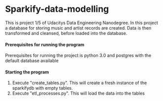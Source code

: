 # Sparkify-data-modelling

This is project 1/5 of Udacitys Data Engineering Nanodegree. In this project a database for storing 
music and artist records are created. Data is then transformed and cleansed, before loaded into 
the database.

#### Prerequisites for running the program
Prerequisites for running the project is python 3.0 and postgres with the default database available

#### Starting the program
1. Execute "create_tables.py". This will create a fresh instance of the sparkifydb with empty tables.
2. Execute "etl_processes.py". This will load the data into the tables

